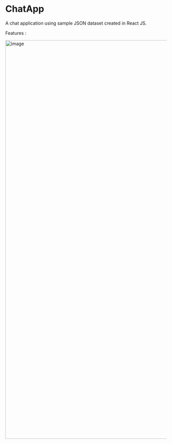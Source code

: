 # ChatApp
A chat application using sample JSON dataset created in React JS.



Features : 

<img width="1244" alt="image" src="https://github.com/bruce-wayne123/ChatApp/assets/34540752/fec6978a-0535-4109-b4e0-1260261030cb">
